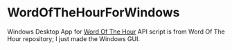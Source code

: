 # WordOfTheHourForWindows

Windows Desktop App for [Word Of The Hour](https://github.com/MichaelWehar/Word-of-The-Hour-API)
API script is from Word Of The Hour repository; I just made the Windows GUI. 
